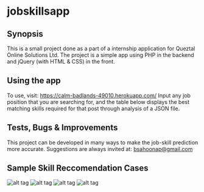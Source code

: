 # jobskillsapp

## Synopsis
This is a small project done as a part of a internship application for Queztal Online Solutions Ltd.
The project is a simple app using PHP in the backend and jQuery (with HTML & CSS) in the front.

## Using the app
To use, visit: https://calm-badlands-49010.herokuapp.com/
Input any job position that you are searching for, and the table below displays the best matching skills required for that post through analysis of a JSON file.

## Tests, Bugs & Improvements
This project can be developed in many ways to make the job-skill prediction more accurate. Suggestions are always invited at: bsahoonap@gmail.com

## Sample Skill Reccomendation Cases

![alt tag](http://i.imgur.com/dRqDX9v.png)
![alt tag](http://imgur.com/caoHWAt)
![alt tag](http://imgur.com/caoHWAt)
![alt tag](http://imgur.com/dRqDX9v)
